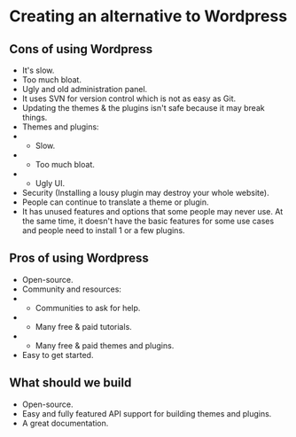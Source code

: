 # Creating an alternative to Wordpress

## Cons of using Wordpress

- It's slow.
- Too much bloat.
- Ugly and old administration panel.
- It uses SVN for version control which is not as easy as Git.
- Updating the themes & the plugins isn't safe because it may break things.
- Themes and plugins:
- - Slow.
- - Too much bloat.
- - Ugly UI.
- Security (Installing a lousy plugin may destroy your whole website).
- People can continue to translate a theme or plugin.
- It has unused features and options that some people may never use. At the same time, it doesn't have the basic features for some use cases and people need to install 1 or a few plugins.

## Pros of using Wordpress

- Open-source.
- Community and resources:
- - Communities to ask for help.
- - Many free & paid tutorials.
- - Many free & paid themes and plugins.
- Easy to get started.

## What should we build

- Open-source.
- Easy and fully featured API support for building themes and plugins.
- A great documentation.
